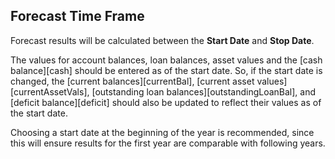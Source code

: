 ## Forecast Time Frame

Forecast results will be calculated between the __Start Date__ and __Stop Date__.

The values for account balances, loan balances, asset values and the [cash balance][cash] should
be entered as of the start date. So, if the start date is changed, 
the [current balances][currentBal], [current asset values][currentAssetVals], 
[outstanding loan balances][outstandingLoanBal], and [deficit balance][deficit] should also be 
updated to reflect their values as of the start date.

Choosing a start date at the beginning of the year is recommended, since this 
will ensure results for the first year are comparable with following years. 
